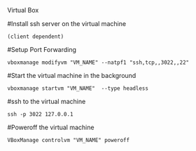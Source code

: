 
Virtual Box

#Install ssh server on the virtual machine
	
  `(client dependent)`

#Setup Port Forwarding 

` vboxmanage modifyvm "VM_NAME" --natpf1 "ssh,tcp,,3022,,22" `

#Start the virtual machine in the background

`vboxmanage startvm "VM_NAME"  --type headless`

#ssh to the virtual machine

`ssh -p 3022 127.0.0.1`

#Poweroff the virtual machine

`VBoxManage controlvm "VM_NAME" poweroff`
